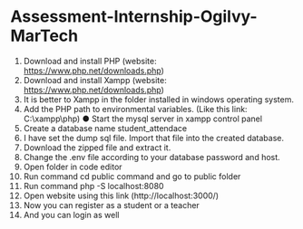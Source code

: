 # Assessment-Internship-Ogilvy-MarTech

1) Download and install PHP (website: https://www.php.net/downloads.php)
2) Download and install Xampp (website: https://www.php.net/downloads.php)
3) It is better to Xampp in the folder installed in windows operating system.
4) Add the PHP path to environmental variables. (Like this link: C:\xampp\php)
● Start the mysql server in xampp control panel
5) Create a database name student_attendace
6) I have set the dump sql file. Import that file into the created database.
7) Download the zipped file and extract it.
8) Change the .env file according to your database password and host.
9) Open folder in code editor
10) Run command cd public command and go to public folder
11) Run command php -S localhost:8080
12) Open website using this link (http://localhost:3000/)
13) Now you can register as a student or a teacher
14) And you can login as well